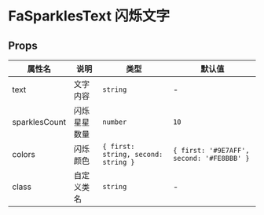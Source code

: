 # FaSparklesText 闪烁文字 <Badge type="pro" text="专业版" /> <Badge text="v5.2.0" />

## Props

| 属性名        | 说明         | 类型                                | 默认值                                    |
| ------------- | ------------ | ----------------------------------- | ----------------------------------------- |
| text          | 文字内容     | `string`                            | -                                         |
| sparklesCount | 闪烁星星数量 | `number`                            | `10`                                      |
| colors        | 闪烁颜色     | `{ first: string, second: string }` | `{ first: '#9E7AFF', second: '#FE8BBB' }` |
| class         | 自定义类名   | `string`                            | -                                         |